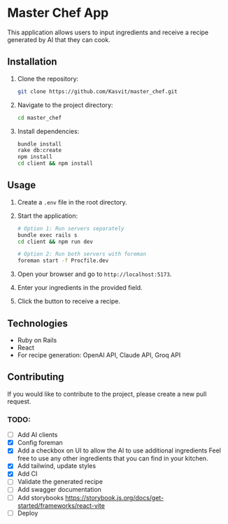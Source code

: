 # Master Chef App

This application allows users to input ingredients and receive a recipe generated by AI that they can cook.

## Installation

1. Clone the repository:
   ```bash
   git clone https://github.com/Kasvit/master_chef.git
   ```

2. Navigate to the project directory:
   ```bash
   cd master_chef
   ```

3. Install dependencies:
   ```bash
   bundle install
   rake db:create
   npm install
   cd client && npm install
   ```

## Usage

1. Create a `.env` file in the root directory.

2. Start the application:
   ```bash
   # Option 1: Run servers separately
   bundle exec rails s
   cd client && npm run dev
   
   # Option 2: Run both servers with foreman
   foreman start -f Procfile.dev
   ```

3. Open your browser and go to `http://localhost:5173`.

4. Enter your ingredients in the provided field.

5. Click the button to receive a recipe.

## Technologies

- Ruby on Rails
- React
- For recipe generation: OpenAI API, Claude API, Groq API

## Contributing

If you would like to contribute to the project, please create a new pull request.

### TODO:
- [ ] Add AI clients
- [x] Config foreman
- [x] Add a checkbox on UI to allow the AI to use additional ingredients Feel free to use any other ingredients that you can find in your kitchen.
- [x] Add tailwind, update styles
- [x] Add CI
- [ ] Validate the generated recipe
- [ ] Add swagger documentation
- [ ] Add storybooks https://storybook.js.org/docs/get-started/frameworks/react-vite
- [ ] Deploy